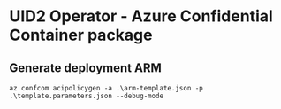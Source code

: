 # UID2 Operator - Azure Confidential Container package

## Generate deployment ARM

```
az confcom acipolicygen -a .\arm-template.json -p .\template.parameters.json --debug-mode
```